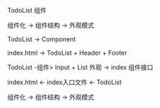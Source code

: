 TodoList 组件

组件化 -> 组件结构 -> 外观模式
 
TodoList -> Component

index.html -> TodoList + Header + Footer

TodoList -组件> Input + List
外观 -> index 组件接口

index.html <- index入口文件 <- TodoList

组件化 -> 组件结构 -> 外观模式